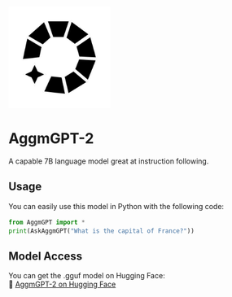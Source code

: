 <img src="AggmGPT.png" height="200">

# AggmGPT-2  

A capable 7B language model great at instruction following.

## Usage  
You can easily use this model in Python with the following code:  

```python
from AggmGPT import *
print(AskAggmGPT("What is the capital of France?"))
```

## Model Access  
You can get the .gguf model on Hugging Face:  
🔗 [AggmGPT-2 on Hugging Face](https://huggingface.co/Adolfo-GM/AggmGPT-2)  
